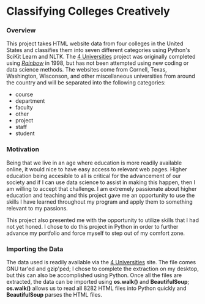 # Classifying Colleges Creatively

### Overview

This project takes HTML website data from four colleges in the United States and classifies them into seven different categories using Python's SciKit Learn and NLTK. The [4 Universities](http://www.cs.cmu.edu/afs/cs.cmu.edu/project/theo-20/www/data/) project was originally completed using [*Rainbow*](http://www.cs.cmu.edu/afs/cs/project/theo-11/www/naive-bayes/gentle_intro.html) in 1998, but has not been attempted using new coding or data science methods. The websites come from Cornell, Texas, Washington, Wisconson, and other miscellaneous universities from around the country and will be separated into the following categories:

   * course
   * department
   * faculty
   * other
   * project
   * staff
   * student
   
### Motivation

Being that we live in an age where education is more readily available online, it would nice to have easy access to relevant web pages. Higher education being accesible to all is critical for the advancement of our society and if I can use data science to assist in making this happen, then I am willing to accept that challenge. I am extremely passionate about higher education and teaching and this project gave me an opportunity to use the skills I have learned throughout my program and apply them to something relevant to my passions.

This project also presented me with the opportunity to utilize skills that I had not yet honed. I chose to do this project in Python in order to further advance my portfolio and force myself to step out of my comfort zone.

### Importing the Data

The data used is readily available via the [4 Universities](http://www.cs.cmu.edu/afs/cs.cmu.edu/project/theo-20/www/data/) site. The file comes GNU tar'ed and gzip'ped; I chose to complete the extraction on my desktop, but this can also be accomplished using Python. Once all the files are extracted, the data can be imported using **os.walk()** and **BeautifulSoup**; **os.walk()** allows us to read all 8282 HTML files into Python quickly and **BeautifulSoup** parses the HTML files. 
